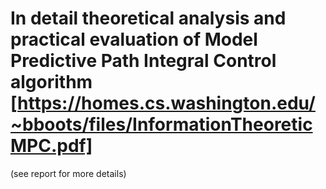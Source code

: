 # In detail theoretical analysis and practical evaluation of Model Predictive Path Integral Control algorithm [https://homes.cs.washington.edu/~bboots/files/InformationTheoreticMPC.pdf]

(see report for more details)

